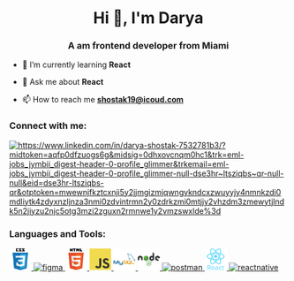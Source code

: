 <h1 align="center">Hi 👋, I'm Darya</h1>
<h3 align="center">A am frontend developer from Miami</h3>

- 🌱 I’m currently learning **React**

- 💬 Ask me about **React**

- 📫 How to reach me **shostak19@icoud.com**

<h3 align="left">Connect with me:</h3>
<p align="left">
<a href="www.linkedin.com/in/darya-shostak-7532781b3" target="blank"><img align="center" src="https://raw.githubusercontent.com/rahuldkjain/github-profile-readme-generator/master/src/images/icons/Social/linked-in-alt.svg" alt="https://www.linkedin.com/in/darya-shostak-7532781b3/?midtoken=aqfp0dfzuogs6g&midsig=0dhxovcnqm0hc1&trk=eml-jobs_jymbii_digest-header-0-profile_glimmer&trkemail=eml-jobs_jymbii_digest-header-0-profile_glimmer-null-dse3hr~ltsziqbs~qr-null-null&eid=dse3hr-ltsziqbs-qr&otptoken=mwewnjfkztcxnji5y2jjmgizmjqwngvkndcxzwuyyjy4nmnkzdi0mdliytk4zdyxnzljnza3nmi0zdvintrmn2y0zdrkzmi0mtjjy2vhzdm3zmewytjlndk5n2jiyzu2njc5otg3mzi2zguxn2rmnwe1y2vmzswxlde%3d" height="30" width="40" /></a>
</p>

<h3 align="left">Languages and Tools:</h3>
<p align="left"> <a href="https://www.w3schools.com/css/" target="_blank" rel="noreferrer"> <img src="https://raw.githubusercontent.com/devicons/devicon/master/icons/css3/css3-original-wordmark.svg" alt="css3" width="40" height="40"/> </a> <a href="https://www.figma.com/" target="_blank" rel="noreferrer"> <img src="https://www.vectorlogo.zone/logos/figma/figma-icon.svg" alt="figma" width="40" height="40"/> </a> <a href="https://www.w3.org/html/" target="_blank" rel="noreferrer"> <img src="https://raw.githubusercontent.com/devicons/devicon/master/icons/html5/html5-original-wordmark.svg" alt="html5" width="40" height="40"/> </a> <a href="https://developer.mozilla.org/en-US/docs/Web/JavaScript" target="_blank" rel="noreferrer"> <img src="https://raw.githubusercontent.com/devicons/devicon/master/icons/javascript/javascript-original.svg" alt="javascript" width="40" height="40"/> </a> <a href="https://www.mysql.com/" target="_blank" rel="noreferrer"> <img src="https://raw.githubusercontent.com/devicons/devicon/master/icons/mysql/mysql-original-wordmark.svg" alt="mysql" width="40" height="40"/> </a> <a href="https://nodejs.org" target="_blank" rel="noreferrer"> <img src="https://raw.githubusercontent.com/devicons/devicon/master/icons/nodejs/nodejs-original-wordmark.svg" alt="nodejs" width="40" height="40"/> </a> <a href="https://postman.com" target="_blank" rel="noreferrer"> <img src="https://www.vectorlogo.zone/logos/getpostman/getpostman-icon.svg" alt="postman" width="40" height="40"/> </a> <a href="https://reactjs.org/" target="_blank" rel="noreferrer"> <img src="https://raw.githubusercontent.com/devicons/devicon/master/icons/react/react-original-wordmark.svg" alt="react" width="40" height="40"/> </a> <a href="https://reactnative.dev/" target="_blank" rel="noreferrer"> <img src="https://reactnative.dev/img/header_logo.svg" alt="reactnative" width="40" height="40"/> </a> </p
